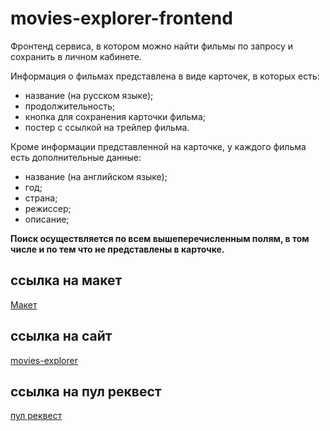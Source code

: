 # movies-explorer-frontend

Фронтенд сервиса, в котором можно найти фильмы по запросу и сохранить в личном кабинете.

Информация о фильмах представлена в виде карточек, в которых есть:

- название (на русском языке);
- продолжительность;
- кнопка для сохранения карточки фильма;
- постер с ссылкой на трейлер фильма.

Кроме информации представленной на карточке, у каждого фильма есть дополнительные данные:

- название (на английском языке);
- год;
- страна;
- режиссер;
- описание;

**Поиск осуществляется по всем вышеперечисленным полям, в том числе и по тем что не представлены в карточке.**

## ссылка на макет

[Макет](https://drive.google.com/file/d/1lArPHYtq9RC6vWlTkVAS1NcM7K7l-sDS/view?usp=share_link)

## ссылка на сайт

[movies-explorer](https://max.nomoredomainsclub.ru)

## ссылка на пул реквест

[пул реквест](https://github.com/maxim7137/movies-explorer-frontend/pull/2)

<!-- 
## Заметки

### Валидация email

- [html5pattern](https://www.html5pattern.com/Emails)
- [HTML Standard](https://html.spec.whatwg.org/multipage/input.html#email-state-(type=email))
 -->